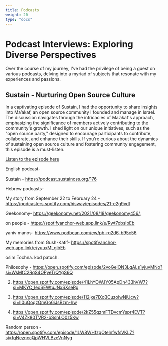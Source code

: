 ```yaml
---
title: Podcasts
weight: 20
type: "docs"
---
```


# Podcast Interviews: Exploring Diverse Perspectives

Over the course of my journey, I've had the privilege of being a guest on various podcasts, delving into a myriad of subjects that resonate with my experiences and passions.

## Sustain - Nurturing Open Source Culture

In a captivating episode of Sustain, I had the opportunity to share insights into Ma’akaf, an open source community I founded and manage in Israel. The discussion navigates through the intricacies of Ma’akaf's approach, emphasizing the significance of members actively contributing to the community's growth. I shed light on our unique initiatives, such as the "open source party," designed to encourage participants to contribute, collaborate, and enhance their skills. If you're curious about the dynamics of sustaining open source culture and fostering community engagement, this episode is a must-listen.

[Listen to the episode here](https://podcast.sustainoss.org/176)


English podcast- 
   
   Sustain - https://podcast.sustainoss.org/176


Hebrew podcasts-

My story from September 22 to February 24 - https://podcasters.spotify.com/hisway/episodes/21-e2g9vdl

Geekonomy- https://geekonomy.net/2021/08/18/geekonomy456/,

on people - https://spotifyanchor-web.app.link/e/Rwt7obslbEb

yaniv manos- https://www.podbean.com/ew/pb-rq2d6-b95c56

My memories from Gush-Katif- https://spotifyanchor-web.app.link/e/yuuxMLglbEb


osim Tochna. kod patuch.

Philosophy - https://open.spotify.com/episode/2voGeiON3LqALs1yjuvMNo?si=WsMfC2RqS4OPyeTrQYgS6Q

2. https://open.spotify.com/episode/41LhYOWJY05ApDn433hVW7?si=MKYC_IeoSEWtuJNxSXseRg

3. https://open.spotify.com/episode/112jxe7lXoBCuzoIwNiUcw?si=II0uQoqzQmGo6iJsBzm-hw

4. https://open.spotify.com/episode/2kZ55qzmFTDvcmYspr4EVT?si=V4Zk80TVR2-bSsnLO0z5Kw



Random person - https://open.spotify.com/episode/1LW8WHfzgOtelnfwfsVKL7?si=fqNeznccQpWHVLBzeVnNyg

